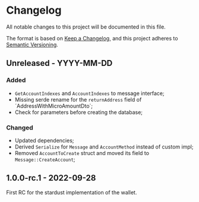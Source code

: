 # Changelog

All notable changes to this project will be documented in this file.

The format is based on [Keep a Changelog](https://keepachangelog.com/en/1.0.0/),
and this project adheres to [Semantic Versioning](https://semver.org/spec/v2.0.0.html).

<!-- ## Unreleased - YYYY-MM-DD

### Added

### Changed

### Deprecated

### Removed

### Fixed

### Security -->

## Unreleased - YYYY-MM-DD

### Added

- `GetAccountIndexes` and `AccountIndexes` to message interface;
- Missing serde rename for the `returnAddress` field of ´AddressWithMicroAmountDto`;
- Check for parameters before creating the database;

### Changed

- Updated dependencies;
- Derived `Serialize` for `Message` and `AccountMethod` instead of custom impl;
- Removed `AccountToCreate` struct and moved its field to `Message::CreateAccount`;

## 1.0.0-rc.1 - 2022-09-28

First RC for the stardust implementation of the wallet.
